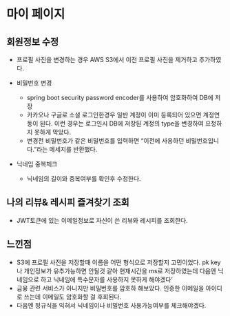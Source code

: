 # 마이 페이지

## 회원정보 수정

- 프로필 사진을 변경하는 경우 AWS S3에서 이전 프로필 사진을 제거하고 추가하였다.

- 비밀번호 변경
  - spring boot security password encoder를 사용하여 암호화하여 DB에 저장
  - 카카오나 구글로 소셜 로그인한경우 일반 계정이 이미 등록되어 있으면 계정연동이 된다. 이런 경우는 로그인시 DB에 저장된 계정의 type을 변경하여 요청하지 못하게 막았다.
  - 변경전 비밀번호가 같은 비밀번호를 입력하면 “이전에 사용하던 비밀번호입니다.”라는 메세지를 반환했다.
- 닉네임 중복체크
  - 닉네임의 길이와 중복여부를 확인후 수정한다.

## 나의 리뷰& 레시피 즐겨찾기 조회

- JWT토큰에 있는 이메일정보로 자신이 쓴 리뷰와 레시피를 조회한다.

## 느낀점

- S3에 프로필 사진을 저장할때 이름을 어떤 형식으로 저장할지 고민이었다. pk key나 개인정보가 유추가능하면 안될것 같아 현재시간을 ms로 저장하였는데 다음엔 닉네임으로 하고 닉네임에 특수문자를 사용하지 못하게 해야겠다’
- 금융 관련 서비스가 아니지만 비밀번호를 암호하 해보았다. 인증한 이메일을 아이디로 쓰는데 이메일도 암호화할 걸 후회된다.
- 다음엔 정규식을 익혀서 닉네임이나 비밀번호 사용가능여부를 체크해야겠다.
